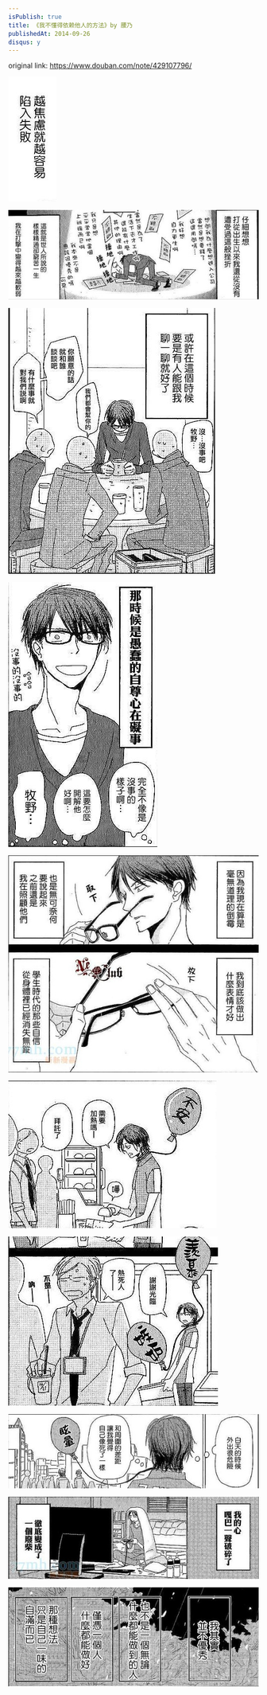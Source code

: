 ```yaml
---
isPublish: true
title: 《我不懂得依赖他人的方法》by 腰乃
publishedAt: 2014-09-26
disqus: y
---
```


original link: https://www.douban.com/note/429107796/

![](../../assets/images/i-dont-know-how-to-rely-on-others/p19534653.jpg)



![](../../assets/images/i-dont-know-how-to-rely-on-others/p19534654.jpg)



![](../../assets/images/i-dont-know-how-to-rely-on-others/p19534655.jpg)



![](../../assets/images/i-dont-know-how-to-rely-on-others/p19534659.jpg)



![](../../assets/images/i-dont-know-how-to-rely-on-others/p19534661.jpg)



![](../../assets/images/i-dont-know-how-to-rely-on-others/p19534667.jpg)



![](../../assets/images/i-dont-know-how-to-rely-on-others/p19534668.jpg)



![](../../assets/images/i-dont-know-how-to-rely-on-others/p19534669.jpg)



![](../../assets/images/i-dont-know-how-to-rely-on-others/p19534670.jpg)



![](../../assets/images/i-dont-know-how-to-rely-on-others/p19534674.jpg)
